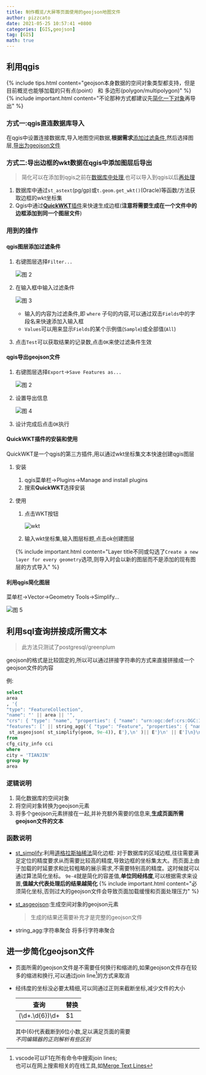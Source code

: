 ```yaml
---
title: 制作概览/大屏等页面使用的geojson地图文件
author: pizzcato
date: 2021-05-25 10:57:41 +0800
categories: [GIS,geojson]
tag: [GIS]
math: true
---
```



## 利用qgis

{% include tips.html content="geojson本身数据的空间对象类型都支持，但是目前概览也能够加载的只有点(point） 和 多边形(polygon/multipolygon)" %}
{% include important.html content="不论那种方式都建议先[简化一下对象](#利用qgis简化图层)再导出" %}  

### 方式一:qgis直连数据库导入

在qgis中设置连接数据库,导入地图空间数据,**根据需求**[添加过滤条件](#qgis图层添加过滤条件),然后选择图层,[导出为geojson文件](#qgis导出geojson文件)

### 方式二:导出边框的wkt数据在qgis中添加图层后导出  

>简化可以在添加到qgis之前在[数据库中处理](#函数说明),也可以导入到qgis以后[再处理](#利用qgis简化图层)  

1. 数据库中通过`st_astext`(pg/gp)或`t.geom.get_wkt()`(Oracle)等函数/方法获取边框的wkt坐标集
2. Qgis中通过[**QuickWKT**插件](#quickwkt插件的安装和使用)来快速生成边框(**注意将需要生成在一个文件中的边框添加到同一个图层文件**)

### 用到的操作  

#### qgis图层添加过滤条件

1. 右键图层选择`Filter...`  

    ![图 2](https://i.loli.net/2021/05/25/k1Oo8dDHmg4sSeX.png)  

1. 在输入框中输入过滤条件  

    ![图 3](https://i.loli.net/2021/05/25/dlbSTNaDFA8cQWI.png)  
    * 输入的内容为过滤条件,即 `where` 子句的内容,可以通过双击`Fields`中的字段名来快速添加入输入框
    * `Values`可以用来显示`Fields`的某个示例值(`Sample`)或全部值(`All`)

1. 点击`Test`可以获取结果的记录数,点击`OK`来使过滤条件生效

#### qgis导出geojson文件

1. 右键图层选择`Export`->`Save Features as...`  

    ![图 2](https://i.loli.net/2021/05/25/k1Oo8dDHmg4sSeX.png)  

1. 设置导出信息  

    ![图 4](https://i.loli.net/2021/05/25/AjX1RoKStWnez3k.png)  

1. 设计完成后点击`OK`执行  

#### QuickWKT插件的安装和使用

QuickWKT是一个qgis的第三方插件,用以通过wkt坐标集文本快速创建qgis图层

1. 安装  

    1. qgis菜单栏->Plugins->Manage and install plugins
    1. 搜索**QuickWKT**选择安装

1. 使用  

    1. 点击WKT按钮  

        ![wkt](https://i.loli.net/2021/05/25/wagtm6JE5nDfUPc.png)  

    1. 输入wkt坐标集,输入图层标题,点击ok创建图层  

    {% include important.html content="Layer title不同或勾选了`Create a new layer for every geometry`选项,则导入时会以新的图层而不是添加的现有图层的方式导入" %}  

#### 利用qgis简化图层

菜单栏->Vector->Geometry Tools->Simplify...

![图 5](https://i.loli.net/2021/05/25/8KTpaosRSOWUh7V.png)  


## 利用sql查询拼接成所需文本

>此方法只测试了postgresql/greenplum

geojson的格式是比较固定的,所以可以通过拼接字符串的方式来直接拼接成一个geojson文件的内容  

例:  

```sql
select
area
, '{
"type": "FeatureCollection",
"name": "' || area || '",
"crs": { "type": "name", "properties": { "name": "urn:ogc:def:crs:OGC:1.3:CRS84" } },
"features": [' || string_agg('{ "type": "Feature", "properties": { "name": "' || region || '" }, "geometry":' ||
 st_asgeojson( st_simplify(geom, 9e-4)), E'},\n' )|| E'}\n' || E']\n}\n'
from
cfg_city_info cci
where
city = 'TIANJIN'
group by
area
```  

### 逻辑说明

1. 简化数据库的空间对象
1. 将空间对象转换为geojson元素
1. 将多个geojson元素拼接在一起,并补充额外需要的信息来,**生成页面所需geojson文件的文本**

### 函数说明

* [st_simplify](http://postgis.net/docs/manual-3.0/ST_Simplify.html):利用[道格拉斯抽稀法](https://zh.wikipedia.org/wiki/%E9%81%93%E6%A0%BC%E6%8B%89%E6%96%AF-%E6%99%AE%E5%85%8B%E7%AE%97%E6%B3%95)简化边框:
  对于数据库的区域边框,往往需要满足定位的精度要求从而需要比较高的精度,导致边框的坐标集太大。而页面上由于加载的时延要求和比较粗略的展示需求,不需要特别高的精度。这时候就可以通过算法简化坐标。
  `9e-4`就是简化的容差值,**单位同经纬度**,可以根据需求来设置,**值越大代表处理后的结果越简化**
{% include important.html content="必须简化坐标,否则过大的geojson文件会导致页面加载缓慢和页面处理压力" %}  

* [st_asgeojson](http://postgis.net/docs/manual-3.0/ST_AsGeoJSON.html):生成空间对象的geojson元素
  >生成的结果还需要补充才是完整的geojson文件

* string_agg:字符串聚合
  将多行字符串聚合

## 进一步简化geojson文件

* 页面所需的geojson文件是不需要任何换行和缩进的,如果geojson文件存在较多的缩进和换行,可以通过join line[^1]的方式来取消
* 经纬度的坐标没必要太精细,可以同通过正则来截断坐标,减少文件的大小

  |查询|替换|
  |-|-|
  |(\d+\.\d{6})\d+|$1|  

  其中{6}代表截断到6位小数,足以满足页面的需要  
  *不同编辑器的正则解析有些区别*

[^1]: vscode可以F1在所有命令中搜索join lines;<br>也可以在网上搜索相关的在线工具,如[Merge Text Lines](https://www.browserling.com/tools/join-lines)
